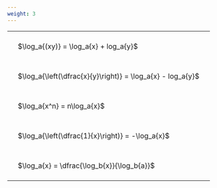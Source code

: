 ```yaml
---
weight: 3
---
```


<style type="text/css">
#T_5a567 th.col_heading {
  text-align: left;
  font-size: 1em;
}
#T_5a567 td {
  text-align: left;
  font-size: 1em;
  padding: 1.5em;
}
</style>
<table id="T_5a567">
  <thead>
  </thead>
  <tbody>
    <tr>
      <td id="T_5a567_row0_col0" class="data row0 col0" >$\log_a{(xy)} = \log_a{x} + log_a{y}$</td>
    </tr>
    <tr>
      <td id="T_5a567_row1_col0" class="data row1 col0" >$\log_a{\left(\dfrac{x}{y}\right)} = \log_a{x} - log_a{y}$</td>
    </tr>
    <tr>
      <td id="T_5a567_row2_col0" class="data row2 col0" >$\log_a{x^n} = n\log_a{x}$</td>
    </tr>
    <tr>
      <td id="T_5a567_row3_col0" class="data row3 col0" >$\log_a{\left(\dfrac{1}{x}\right)} = -\log_a{x}$</td>
    </tr>
    <tr>
      <td id="T_5a567_row4_col0" class="data row4 col0" >$\log_a{x} = \dfrac{\log_b{x}}{\log_b{a}}$</td>
    </tr>
  </tbody>
</table>
